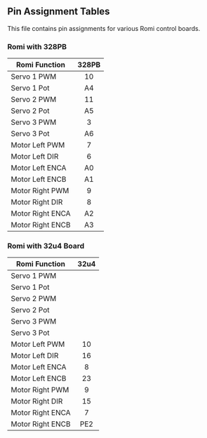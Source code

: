 ## Pin Assignment Tables

This file contains pin assignments for
various Romi control boards.

### Romi with 328PB

| Romi Function    | 328PB     |
|------------------|:---------:|
| Servo 1 PWM      | 10        |
| Servo 1 Pot      | A4        |
| Servo 2 PWM      | 11        |
| Servo 2 Pot      | A5        |
| Servo 3 PWM      |  3        |
| Servo 3 Pot      | A6        |
| Motor Left PWM   |  7        |
| Motor Left DIR   |  6        |
| Motor Left ENCA  | A0        |
| Motor Left ENCB  | A1        |
| Motor Right PWM  |  9        |
| Motor Right DIR  |  8        |
| Motor Right ENCA | A2        |
| Motor Right ENCB | A3        |


### Romi with 32u4 Board

| Romi Function    | 32u4      |
|------------------|:---------:|
| Servo 1 PWM      |           |
| Servo 1 Pot      |           |
| Servo 2 PWM      |           |
| Servo 2 Pot      |           |
| Servo 3 PWM      |           |
| Servo 3 Pot      |           |
| Motor Left PWM   | 10        |
| Motor Left DIR   | 16        |
| Motor Left ENCA  |  8        |
| Motor Left ENCB  | 23        |
| Motor Right PWM  |  9        |
| Motor Right DIR  | 15        |
| Motor Right ENCA |  7        |
| Motor Right ENCB | PE2       |
